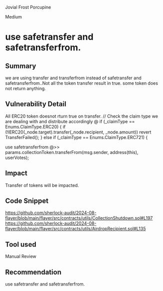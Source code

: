 Jovial Frost Porcupine

Medium

# use safetransfer and safetransferfrom.

## Summary
we are using transfer and transferfrom instead of safetransfer and safetransferfrom..Not all the token transfer result in true. some token does not return anything.
## Vulnerability Detail

All ERC20 token doesnot rturn true on transfer.
  // Check the claim type we are dealing with and distribute accordingly
   @     if (_claimType == Enums.ClaimType.ERC20) {
            if (!IERC20(_node.target).transfer(_node.recipient, _node.amount)) revert TransferFailed();
        } else if (_claimType == Enums.ClaimType.ERC721) {

use safetransferfrom 
 @>> params.collectionToken.transferFrom(msg.sender, address(this), userVotes);
## Impact
Transfer of tokens will be impacted.
## Code Snippet
https://github.com/sherlock-audit/2024-08-flayer/blob/main/flayer/src/contracts/utils/CollectionShutdown.sol#L197
https://github.com/sherlock-audit/2024-08-flayer/blob/main/flayer/src/contracts/utils/AirdropRecipient.sol#L135
## Tool used

Manual Review

## Recommendation
use safetransfer and safetransferfrom.